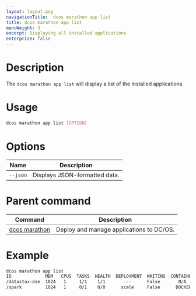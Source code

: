 ```yaml
---
layout: layout.pug
navigationTitle:  dcos marathon app list
title: dcos marathon app list
menuWeight: 3
excerpt: Displaying all installed applications
enterprise: false
---
```



# Description

The `dcos marathon app list` will display a list of the installed applications.

# Usage

```bash
dcos marathon app list [OPTION]
```

# Options

| Name |  Description |
|---------|-------------|
| `--json`   |   Displays JSON-formatted data. |

# Parent command

| Command | Description |
|---------|-------------|
| [dcos marathon](/1.12/cli/command-reference/dcos-marathon/) | Deploy and manage applications to DC/OS. |


# Example

```bash
dcos marathon app list
ID             MEM   CPUS  TASKS  HEALTH  DEPLOYMENT  WAITING  CONTAINER  CMD            
/datastax-dse  1024   1     1/1    1/1       ---      False       N/A     export...      
/spark         1024   1     0/1    0/0      scale     False      DOCKER   /sbin/init.sh  
```
